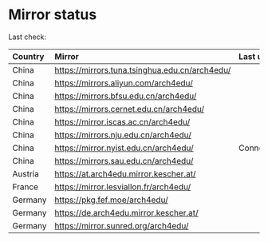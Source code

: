 <script src="./time.js"></script>
# Mirror status
Last check: <script type="text/javascript">localize(1735554220.2981448);</script>

|Country|Mirror|Last update|
|:------|:-----|:----------|
|China|https://mirrors.tuna.tsinghua.edu.cn/arch4edu/|<script type="text/javascript">localize(1735498330);</script>|
|China|https://mirrors.aliyun.com/arch4edu/|<script type="text/javascript">localize(1735498330);</script>|
|China|https://mirrors.bfsu.edu.cn/arch4edu/|<script type="text/javascript">localize(1735498330);</script>|
|China|https://mirrors.cernet.edu.cn/arch4edu/|<script type="text/javascript">localize(1735498330);</script>|
|China|https://mirror.iscas.ac.cn/arch4edu/|<script type="text/javascript">localize(1735498330);</script>|
|China|https://mirrors.nju.edu.cn/arch4edu/|<script type="text/javascript">localize(1735454673);</script>|
|China|https://mirror.nyist.edu.cn/arch4edu/|ConnectionError|
|China|https://mirrors.sau.edu.cn/arch4edu/|<script type="text/javascript">localize(1731653531);</script>|
|Austria|https://at.arch4edu.mirror.kescher.at/|<script type="text/javascript">localize(1735498330);</script>|
|France|https://mirror.lesviallon.fr/arch4edu/|<script type="text/javascript">localize(1735498330);</script>|
|Germany|https://pkg.fef.moe/arch4edu/|<script type="text/javascript">localize(1735498330);</script>|
|Germany|https://de.arch4edu.mirror.kescher.at/|<script type="text/javascript">localize(1735498330);</script>|
|Germany|https://mirror.sunred.org/arch4edu/|<script type="text/javascript">localize(1735498330);</script>|

<script src="./tablefilter/tablefilter.js"></script>
<script src="./table.js"></script>